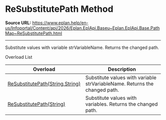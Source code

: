 # ReSubstitutePath Method

**Source URL:** https://www.eplan.help/en-us/Infoportal/Content/api/2026/Eplan.EplApi.Baseu~Eplan.EplApi.Base.PathMap~ReSubstitutePath.html

---

Substitute values with variable strVariableName. Returns the changed path.

Overload List

| Overload | Description |
| --- | --- |
| [ReSubstitutePath(String,String)](Eplan.EplApi.Baseu~Eplan.EplApi.Base.PathMap~ReSubstitutePath(String,String).html) | Substitute values with variable strVariableName. Returns the changed path. |
| [ReSubstitutePath(String)](Eplan.EplApi.Baseu~Eplan.EplApi.Base.PathMap~ReSubstitutePath(String).html) | Substitute values with variables. Returns the changed path. |
